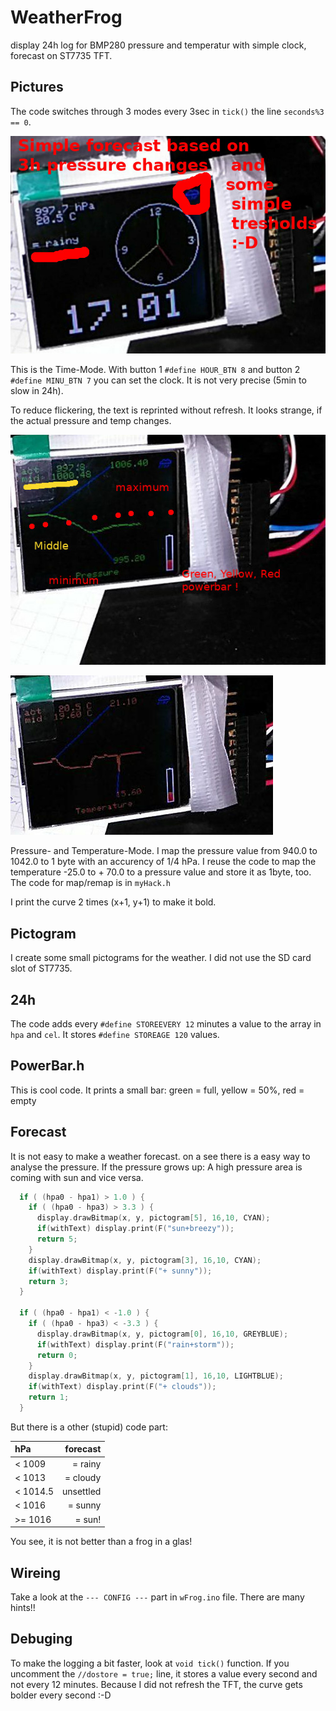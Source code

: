 # WeatherFrog

display 24h log for BMP280 pressure and temperatur with simple clock, forecast on ST7735 TFT.

## Pictures

The code switches through 3 modes every 3sec in `tick()` the line `seconds%3 == 0`.

![clock](img/pic0.jpg)

This is the Time-Mode. With button 1 `#define HOUR_BTN 8` and
button 2 `#define MINU_BTN 7` you can set the clock. It is not very
precise (5min to slow in 24h).

To reduce flickering, the text is reprinted without refresh. It looks
strange, if the actual pressure and temp changes.

![clock](img/pic1.jpg)

![clock](img/pic2.jpg)

Pressure- and Temperature-Mode. I map the pressure value from 940.0 to 1042.0
to 1 byte with an accurency of 1/4 hPa. I reuse the code to map the
temperature -25.0 to + 70.0 to a pressure value and store it as 1byte, too.
The code for map/remap is in `myHack.h`

I print the curve 2 times (x+1, y+1) to make it bold.

## Pictogram

I create some small pictograms for the weather. I did not use the
SD card slot of ST7735.

## 24h

The code adds every `#define STOREEVERY 12` minutes a value to the
array in `hpa` and `cel`. It stores `#define STOREAGE 120` values.

## PowerBar.h

This is cool code. It prints a small bar: green = full, yellow = 50%,
red = empty

## Forecast

It is not easy to make a weather forecast. on a see there is a easy
way to analyse the pressure. If the pressure grows up: A high pressure
area is coming with sun and vice versa.

~~~~cpp
  if ( (hpa0 - hpa1) > 1.0 ) {
    if ( (hpa0 - hpa3) > 3.3 ) {
      display.drawBitmap(x, y, pictogram[5], 16,10, CYAN);
      if(withText) display.print(F("sun+breezy"));
      return 5;
    }
    display.drawBitmap(x, y, pictogram[3], 16,10, CYAN);
    if(withText) display.print(F("+ sunny"));
    return 3;
  }
  
  if ( (hpa0 - hpa1) < -1.0 ) {
    if ( (hpa0 - hpa3) < -3.3 ) {
      display.drawBitmap(x, y, pictogram[0], 16,10, GREYBLUE);
      if(withText) display.print(F("rain+storm"));
      return 0;
    }
    display.drawBitmap(x, y, pictogram[1], 16,10, LIGHTBLUE);
    if(withText) display.print(F("+ clouds"));
    return 1;
  }
~~~~

But there is a other (stupid) code part:

| hPa     |    forecast |
|:--------|------------:|
| < 1009  |     = rainy |
| < 1013  |    = cloudy |
| < 1014.5| unsettled   |
| < 1016  |    = sunny  |
| >= 1016 |     = sun!  |

You see, it is not better than a frog in a glas!

## Wireing

Take a look at the `--- CONFIG ---` part in `wFrog.ino` file. There
are many hints!!

## Debuging

To make the logging a bit faster, look at `void tick()` function.
If you uncomment the `//dostore = true;` line, it stores a value every
second and not every 12 minutes. Because I did not refresh the TFT,
the curve gets bolder every second :-D
